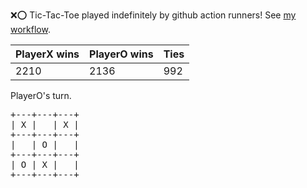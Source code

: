 :x::o: Tic-Tac-Toe played indefinitely by github action runners! See [my workflow](.github/workflows/play.yaml).

|PlayerX wins|PlayerO wins|Ties|
|-|-|-|
|2210|2136|992|

PlayerO's turn.

<pre>
+---+---+---+
| X |   | X |
+---+---+---+
|   | O |   |
+---+---+---+
| O | X |   |
+---+---+---+
</pre>